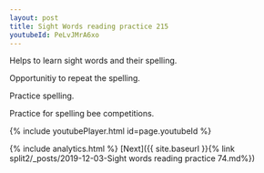 ```yaml
---
layout: post
title: Sight Words reading practice 215
youtubeId: PeLvJMrA6xo
---
```

 
 
Helps to learn sight words and their spelling.

Opportunitiy to repeat the spelling. 

Practice spelling. 
 
Practice for spelling bee competitions. 
 
{% include youtubePlayer.html id=page.youtubeId %}
 
 
{% include analytics.html %} 
[Next]({{ site.baseurl }}{% link  split2/_posts/2019-12-03-Sight words reading practice 74.md%})
 
